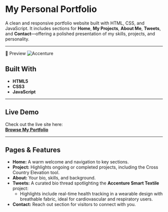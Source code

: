 # My Personal Portfolio

A clean and responsive portfolio website built with HTML, CSS, and JavaScript. It includes sections for **Home**, **My Projects**, **About Me**, **Tweets**, and **Contact**—offering a polished presentation of my skills, projects, and personality.

---

📸 Preview
![Accenture](https://github.com/user-attachments/assets/099b9776-c61e-4676-88da-f6630b30e4e0)


##  Built With

- **HTML5**
- **CSS3**
- **JavaScript**

---

##  Live Demo

Check out the live site here:  
[**Browse My Portfolio**](https://sarika-sh.github.io/My-Personal-Portfolio/tweets.html)

---

##  Pages & Features

- **Home:** A warm welcome and navigation to key sections.
- **Project:** Highlights ongoing or completed projects, including the Cross Country Elevation tool.
- **About:** Your bio, skills, and background.
- **Tweets:** A curated bio thread spotlighting the **Accenture Smart Textile** project:
  - Highlights include real-time health tracking in a wearable design with breathable fabric, ideal for cardiovascular and respiratory users.
- **Contact:** Reach out section for visitors to connect with you.



